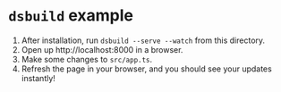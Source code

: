 # `dsbuild` example

1. After installation, run `dsbuild --serve --watch` from this directory.
2. Open up http://localhost:8000 in a browser.
3. Make some changes to `src/app.ts`.
4. Refresh the page in your browser, and you should see your updates instantly!